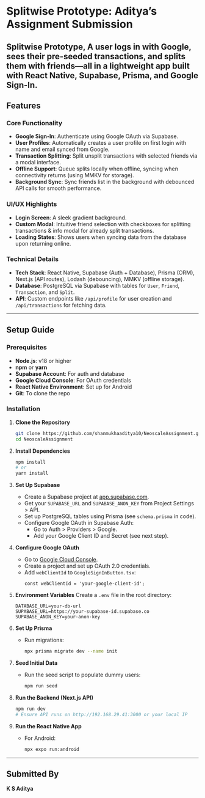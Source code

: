 
# **Splitwise Prototype: Aditya’s Assignment Submission**

**Splitwise Prototype**,
A user logs in with Google, sees their pre-seeded transactions, and splits them with friends—all in a lightweight app built with React Native, Supabase, Prisma, and Google Sign-In.
---

## **Features**

### **Core Functionality**
- **Google Sign-In**: Authenticate using Google OAuth via Supabase.
- **User Profiles**: Automatically creates a user profile on first login with name and email synced from Google.
- **Transaction Splitting**: Split unsplit transactions with selected friends via a modal interface.
- **Offline Support**: Queue splits locally when offline, syncing when connectivity returns (using MMKV for storage).
- **Background Sync**: Sync friends list in the background with debounced API calls for smooth performance.

### **UI/UX Highlights**
- **Login Screen**: A sleek gradient background.
- **Custom Modal**: Intuitive friend selection with checkboxes for splitting transactions & info modal for already split transactions.
- **Loading States**: Shows users when syncing data from the database upon returning online.

### **Technical Details**
- **Tech Stack**: React Native, Supabase (Auth + Database), Prisma (ORM), Next.js (API routes), Lodash (debouncing), MMKV (offline storage).
- **Database**: PostgreSQL via Supabase with tables for `User`, `Friend`, `Transaction`, and `Split`.
- **API**: Custom endpoints like `/api/profile` for user creation and `/api/transactions` for fetching data.

---

## **Setup Guide**

### **Prerequisites**
- **Node.js**: v18 or higher
- **npm** or **yarn**
- **Supabase Account**: For auth and database
- **Google Cloud Console**: For OAuth credentials
- **React Native Environment**: Set up for Android
- **Git**: To clone the repo

### **Installation**

1. **Clone the Repository**
   ```bash
   git clone https://github.com/shanmukhaaditya10/NeoscaleAssignment.git
   cd NeoscaleAssignment
   ```

2. **Install Dependencies**
   ```bash
   npm install
   # or
   yarn install
   ```

3. **Set Up Supabase**
   - Create a Supabase project at [app.supabase.com](https://app.supabase.com).
   - Get your `SUPABASE_URL` and `SUPABASE_ANON_KEY` from Project Settings > API.
   - Set up PostgreSQL tables using Prisma (see `schema.prisma` in code).
   - Configure Google OAuth in Supabase Auth:
     - Go to Auth > Providers > Google.
     - Add your Google Client ID and Secret (see next step).

4. **Configure Google OAuth**
   - Go to [Google Cloud Console](https://console.cloud.google.com).
   - Create a project and set up OAuth 2.0 credentials.
   - Add `webClientId` to `GoogleSignInButton.tsx`:
     ```tsx
     const webClientId = 'your-google-client-id';
     ```

5. **Environment Variables**
   Create a `.env` file in the root directory:
   ```env
   DATABASE_URL=your-db-url
   SUPABASE_URL=https://your-supabase-id.supabase.co
   SUPABASE_ANON_KEY=your-anon-key
   ```

6. **Set Up Prisma**
   - Run migrations:
     ```bash
     npx prisma migrate dev --name init
     ```

7. **Seed Initial Data**
   - Run the seed script to populate dummy users:
     ```bash
     npm run seed
     ```

8. **Run the Backend (Next.js API)**
   ```bash
   npm run dev
   # Ensure API runs on http://192.168.29.41:3000 or your local IP
   ```

9. **Run the React Native App**
   - For Android:
     ```bash
     npx expo run:android
     ```

---

## **Submitted By**
**K S Aditya**

